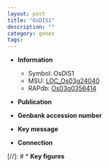 ```yaml
---
layout: post
title: "OsDIS1"
description: ""
category: genes
tags: 
---
```


* **Information**  
    + Symbol: OsDIS1  
    + MSU: [LOC_Os03g24040](http://rice.uga.edu/cgi-bin/ORF_infopage.cgi?orf=LOC_Os03g24040)  
    + RAPdb: [Os03g0356414](http://rapdb.dna.affrc.go.jp/viewer/gbrowse_details/irgsp1?name=Os03g0356414)  

* **Publication**  

* **Genbank accession number**  

* **Key message**  

* **Connection**  

[//]: # * **Key figures**  


